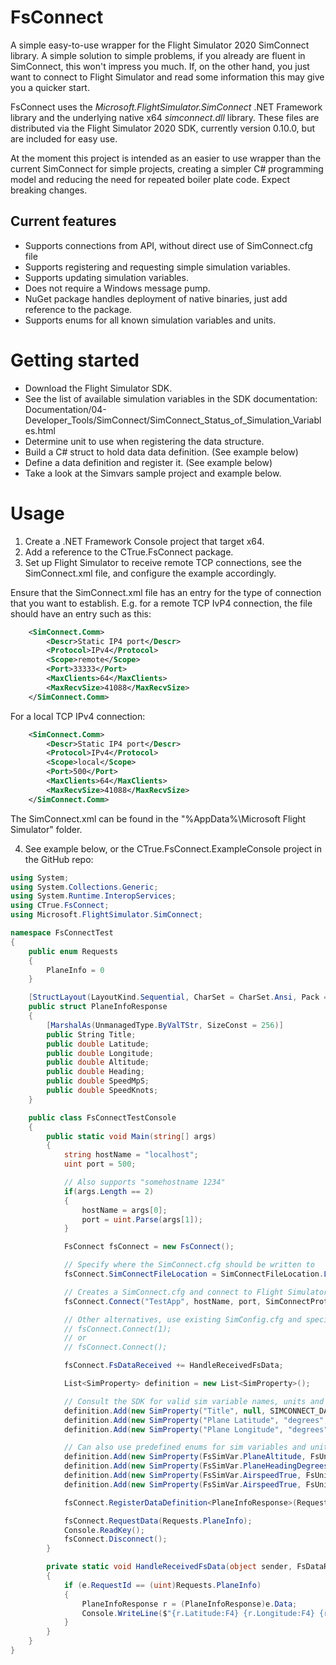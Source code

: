 # FsConnect
A simple easy-to-use wrapper for the Flight Simulator 2020 SimConnect library. A simple solution to simple problems, if you already are fluent in SimConnect, this won't impress you much.
If, on the other hand, you just want to connect to Flight Simulator and read some information this may give you a quicker start.

FsConnect uses the _Microsoft.FlightSimulator.SimConnect_ .NET Framework library and the underlying native x64 _simconnect.dll_ library. 
These files are distributed via the Flight Simulator 2020 SDK, currently version 0.10.0, but are included for easy use.

At the moment this project is intended as an easier to use wrapper than the current SimConnect for simple projects, creating a simpler C# programming model and reducing the need for repeated boiler plate code. Expect breaking changes.

## Current features
* Supports connections from API, without direct use of SimConnect.cfg file
* Supports registering and requesting simple simulation variables.
* Supports updating simulation variables.
* Does not require a Windows message pump.
* NuGet package handles deployment of native binaries, just add reference to the package.
* Supports enums for all known simulation variables and units.

# Getting started
* Download the Flight Simulator SDK.
* See the list of available simulation variables in the SDK documentation: Documentation/04-Developer_Tools/SimConnect/SimConnect_Status_of_Simulation_Variables.html
* Determine unit to use when registering the data structure.
* Build a C# struct to hold data data definition. (See example below)
* Define a data definition and register it. (See example below)
* Take a look at the Simvars sample project and example below.

# Usage

1) Create a .NET Framework Console project that target x64.
2) Add a reference to the CTrue.FsConnect package.
3) Set up Flight Simulator to receive remote TCP connections, see the SimConnect.xml file, and configure the example accordingly.

Ensure that the SimConnect.xml file has an entry for the type of connection that you want to establish.
E.g. for a remote TCP IvP4 connection, the file should have an entry such as this:

```xml
	<SimConnect.Comm>
		<Descr>Static IP4 port</Descr>
		<Protocol>IPv4</Protocol>
		<Scope>remote</Scope>
		<Port>33333</Port>
		<MaxClients>64</MaxClients>
		<MaxRecvSize>41088</MaxRecvSize>
	</SimConnect.Comm>
```

For a local TCP IPv4 connection:

```xml
    <SimConnect.Comm>
        <Descr>Static IP4 port</Descr>
        <Protocol>IPv4</Protocol>
        <Scope>local</Scope>
        <Port>500</Port>
        <MaxClients>64</MaxClients>
        <MaxRecvSize>41088</MaxRecvSize>
    </SimConnect.Comm>
```

The SimConnect.xml can be found in the "%AppData%\Microsoft Flight Simulator" folder.

4) See example below, or the CTrue.FsConnect.ExampleConsole project in the GitHub repo:

```csharp
using System;
using System.Collections.Generic;
using System.Runtime.InteropServices;
using CTrue.FsConnect;
using Microsoft.FlightSimulator.SimConnect;

namespace FsConnectTest
{
    public enum Requests
    {
        PlaneInfo = 0
    }

    [StructLayout(LayoutKind.Sequential, CharSet = CharSet.Ansi, Pack = 1)]
    public struct PlaneInfoResponse
    {
        [MarshalAs(UnmanagedType.ByValTStr, SizeConst = 256)]
        public String Title;
        public double Latitude;
        public double Longitude;
        public double Altitude;
        public double Heading;
        public double SpeedMpS;
        public double SpeedKnots;
    }

    public class FsConnectTestConsole
    {
        public static void Main(string[] args)
        {
            string hostName = "localhost";
            uint port = 500;

            // Also supports "somehostname 1234"
            if(args.Length == 2)
            {
                hostName = args[0];
                port = uint.Parse(args[1]);
            }

            FsConnect fsConnect = new FsConnect();

            // Specify where the SimConnect.cfg should be written to
            fsConnect.SimConnectFileLocation = SimConnectFileLocation.Local;

            // Creates a SimConnect.cfg and connect to Flight Simulator using this configuration.
            fsConnect.Connect("TestApp", hostName, port, SimConnectProtocol.Ipv4);

            // Other alternatives, use existing SimConfig.cfg and specify config index:
            // fsConnect.Connect(1);
            // or
            // fsConnect.Connect();

            fsConnect.FsDataReceived += HandleReceivedFsData;

            List<SimProperty> definition = new List<SimProperty>();

            // Consult the SDK for valid sim variable names, units and whether they can be written to.
            definition.Add(new SimProperty("Title", null, SIMCONNECT_DATATYPE.STRING256));
            definition.Add(new SimProperty("Plane Latitude", "degrees", SIMCONNECT_DATATYPE.FLOAT64));
            definition.Add(new SimProperty("Plane Longitude", "degrees", SIMCONNECT_DATATYPE.FLOAT64));

            // Can also use predefined enums for sim variables and units (incomplete)
            definition.Add(new SimProperty(FsSimVar.PlaneAltitude, FsUnit.Feet, SIMCONNECT_DATATYPE.FLOAT64));
            definition.Add(new SimProperty(FsSimVar.PlaneHeadingDegreesTrue, FsUnit.Degrees, SIMCONNECT_DATATYPE.FLOAT64));
            definition.Add(new SimProperty(FsSimVar.AirspeedTrue, FsUnit.MeterPerSecond, SIMCONNECT_DATATYPE.FLOAT64));
            definition.Add(new SimProperty(FsSimVar.AirspeedTrue, FsUnit.Knot, SIMCONNECT_DATATYPE.FLOAT64));

            fsConnect.RegisterDataDefinition<PlaneInfoResponse>(Requests.PlaneInfo, definition);

            fsConnect.RequestData(Requests.PlaneInfo);
            Console.ReadKey();
            fsConnect.Disconnect();
        }

        private static void HandleReceivedFsData(object sender, FsDataReceivedEventArgs e)
        {
            if (e.RequestId == (uint)Requests.PlaneInfo)
            {
                PlaneInfoResponse r = (PlaneInfoResponse)e.Data;
                Console.WriteLine($"{r.Latitude:F4} {r.Longitude:F4} {r.Altitude:F1}ft {r.Heading:F1}deg {r.SpeedMpS:F0}m/s {r.SpeedKnots:F0}kt");
            }
        }
    }
}
```
